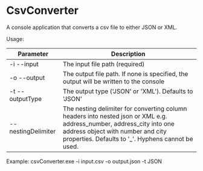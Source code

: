 # CsvConverter

A console application that converts a csv file to either JSON or XML.

Usage:

| Parameter          | Description                                                                                  |
| ------------------ | -------------------------------------------------------------------------------------------- |
| -i --input         | The input file path (required)
| -o --output        | The output file path. If none is specified, the output will be written to the console
| -t --outputType    | The output type ('JSON' or 'XML'). Defaults to 'JSON'
| --nestingDelimiter | The nesting delimiter for converting column headers into nested json or XML e.g. address_number, address_city into one address object with number and city properties. Defaults to '_'. Hyphens cannot be used.

Example: csvConverter.exe -i input.csv -o output.json -t JSON

